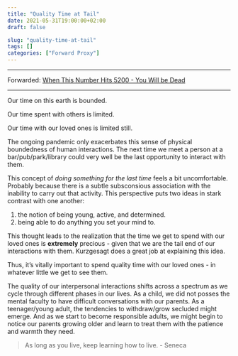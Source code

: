 ```yaml
---
title: "Quality Time at Tail"
date: 2021-05-31T19:00:00+02:00
draft: false

slug: "quality-time-at-tail"
tags: []
categories: ["Forward Proxy"]
---
```


---
Forwarded: [When This Number Hits 5200 - You Will be Dead](https://youtu.be/JXeJANDKwDc)

---

Our time on this earth is bounded.

Our time spent with others is limited.

Our time with our loved ones is limited still.

The ongoing pandemic only exacerbates this sense of physical boundedness of human interactions. The next time we meet a person at a bar/pub/park/library could very well be the last opportunity to interact with them.

This concept of *doing something for the last time* feels a bit uncomfortable. Probably because there is a subtle subsconsious association with the inability to carry out that activity. This perspective puts two ideas in stark contrast with one another:
  1. the notion of being young, active, and determined.
  2. being able to do anything you set your mind to.

This thought leads to the realization that the time we get to spend with our loved ones is **extremely** precious - given that we are the tail end of our interactions with them. Kurzgesagt does a great job at explaining this idea.

Thus, it’s vitally important to spend quality time with our loved ones - in whatever little we get to see them.

The quality of our interpersonal interactions shifts across a spectrum as we cycle through different phases in our lives. As a child, we did not posses the mental faculty to have difficult conversations with our parents. As a teenager/young adult, the tendencies to withdraw/grow secluded might emerge. And as we start to become responsible adults, we might begin to notice our parents growing older and learn to treat them with the patience and warmth they need.

> As long as you live, keep learning how to live. - Seneca
